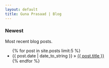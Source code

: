 ```yaml
---
layout: default
title: Guna Prasaad | Blog
---
```

<h3>Newest</h3>
<p>Most recent blog posts.</p>
<ul class="posts">
  {% for post in site.posts limit:5 %}
    <li><span>{{ post.date | date_to_string }}</span> &raquo; <a href="{{ site.baseurl }}/{{ post.url}}">{{ post.title }}</a></li>
  {% endfor %}
</ul>

